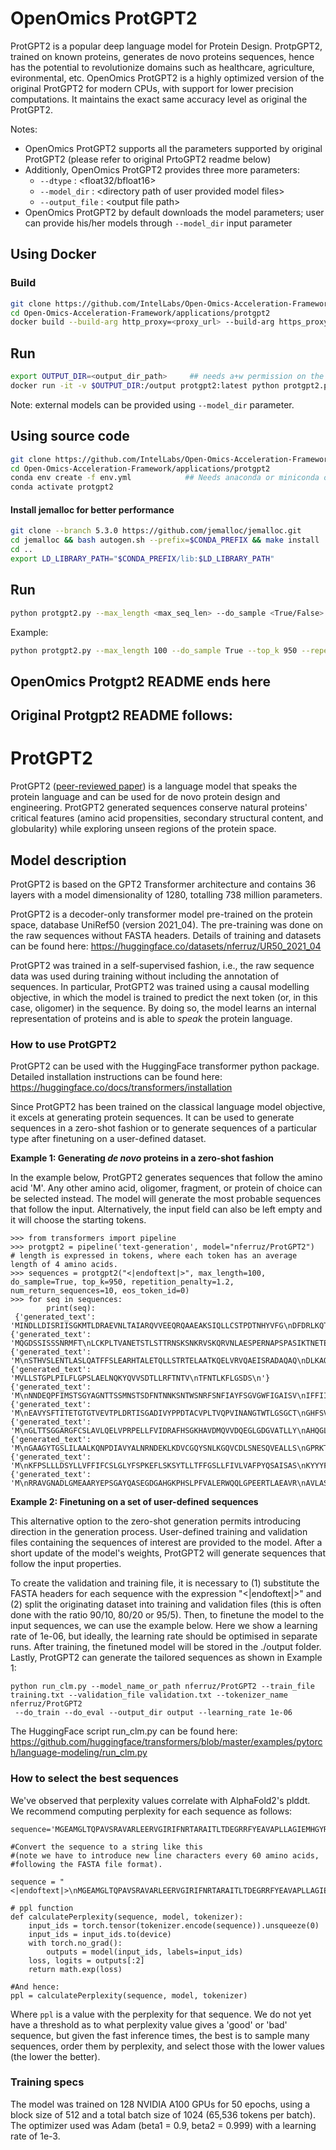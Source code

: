 # OpenOmics ProtGPT2
ProtGPT2 is a popular deep language model for Protein Design. ProtpGPT2, trained on known proteins, generates de novo proteins sequences, hence has the potential to revolutionize domains such as healthcare, agriculture, evironmental, etc. OpenOmics ProtGPT2 is a highly optimized version of the original ProtGPT2 for modern CPUs, with support for lower precision computations. It maintains the exact same accuracy level as original the ProtGPT2.    

Notes:  
- OpenOmics ProtGPT2 supports all the parameters supported by original ProtGPT2 (please refer to original PrtoGPT2 readme below)  
- Additionly, OpenOmics ProtGPT2 provides three more parameters:  
  - `--dtype` : <float32/bfloat16>   
  - `--model_dir` : \<directory path of user provided model files>  
  - `--output_file` : \<output file path>  
- OpenOmics ProtGPT2 by default downloads the model parameters; user can provide his/her models through `--model_dir` input parameter  


## Using Docker  
### Build  
```bash  
git clone https://github.com/IntelLabs/Open-Omics-Acceleration-Framework.git  
cd Open-Omics-Acceleration-Framework/applications/protgpt2  
docker build --build-arg http_proxy=<proxy_url> --build-arg https_proxy=<proxy_url> -t protgpt2 .  
```

## Run
```bash
export OUTPUT_DIR=<output_dir_path>     ## needs a+w permission on the dir  
docker run -it -v $OUTPUT_DIR:/output protgpt2:latest python protgpt2.py --max_length <max_seq_len> --do_sample <True/False> --top_k <value> --repetition_penalty <value> --num_return_sequences <num_output_seqs> --eos_token_id <0>  --dtype <float32/bfloat16> --iterations <num_iters> --output_file /output/<output_file_name>   
```
Note: external models can be provided using ```--model_dir``` parameter.  

## Using source code
```bash
git clone https://github.com/IntelLabs/Open-Omics-Acceleration-Framework.git
cd Open-Omics-Acceleration-Framework/applications/protgpt2
conda env create -f env.yml            ## Needs anaconda or miniconda or similar distributions for Python
conda activate protgpt2
```
#### Install jemalloc for better performance
```bash
git clone --branch 5.3.0 https://github.com/jemalloc/jemalloc.git
cd jemalloc && bash autogen.sh --prefix=$CONDA_PREFIX && make install
cd ..
export LD_LIBRARY_PATH="$CONDA_PREFIX/lib:$LD_LIBRARY_PATH"  
```

## Run  
```bash
python protgpt2.py --max_length <max_seq_len> --do_sample <True/False> --top_k <value> --repetition_penalty <value> --num_return_sequences <number_output_sequences> --eos_token_id 0  --dtype <float32/bfloat16> --iterations <num_iters> --output_file <output_seq_file>  
```

Example:   
```bash
python protgpt2.py --max_length 100 --do_sample True --top_k 950 --repetition_penalty 1.2 --num_return_sequences 10 --eos_token_id 0  --dtype float32 --iterations 5 --output_file protgpt2_output.txt   
```
## OpenOmics Protgpt2 README ends here

## Original Protgpt2 README follows:

# **ProtGPT2**

ProtGPT2 ([peer-reviewed paper](https://www.nature.com/articles/s41467-022-32007-7)) is a language model that speaks the protein language and can be used for de novo protein design and engineering. ProtGPT2 generated sequences conserve natural proteins' critical features (amino acid propensities, secondary structural content, and globularity) while exploring unseen regions of the protein space.



## **Model description**
ProtGPT2 is based on the GPT2 Transformer architecture and contains 36 layers with a model dimensionality of 1280, totalling 738 million parameters.

ProtGPT2 is a decoder-only transformer model pre-trained on the protein space, database UniRef50 (version 2021_04). The pre-training was done on the raw sequences without FASTA headers. Details of training and datasets can be found here: https://huggingface.co/datasets/nferruz/UR50_2021_04

ProtGPT2 was trained in a self-supervised fashion, i.e., the raw sequence data was used during training without including the annotation of sequences. In particular, ProtGPT2 was trained using a causal modelling objective, in which the model is trained to predict the next token (or, in this case, oligomer) in the sequence.
 By doing so, the model learns an internal representation of proteins and is able to <em>speak</em> the protein language.

### **How to use ProtGPT2**
ProtGPT2 can be used with the HuggingFace transformer python package. Detailed installation instructions can be found here: https://huggingface.co/docs/transformers/installation

Since ProtGPT2 has been trained on the classical language model objective, it excels at generating protein sequences. It can be used to generate sequences in a zero-shot fashion or to generate sequences of a particular type after finetuning on a user-defined dataset.

**Example 1: Generating _de novo_ proteins in a zero-shot fashion**

In the example below, ProtGPT2 generates sequences that follow the amino acid 'M'. Any other amino acid, oligomer, fragment, or protein of choice can be selected instead. The model will generate the most probable sequences that follow the input. Alternatively, the input field can also be left empty and it will choose the starting tokens.

```
>>> from transformers import pipeline
>>> protgpt2 = pipeline('text-generation', model="nferruz/ProtGPT2")
# length is expressed in tokens, where each token has an average length of 4 amino acids.
>>> sequences = protgpt2("<|endoftext|>", max_length=100, do_sample=True, top_k=950, repetition_penalty=1.2, num_return_sequences=10, eos_token_id=0)
>>> for seq in sequences:
        print(seq):
 {'generated_text': 'MINDLLDISRIISGKMTLDRAEVNLTAIARQVVEEQRQAAEAKSIQLLCSTPDTNHYVFG\nDFDRLKQTLWNLLSNAVKFTPSGGTVELELGYNAEGMEVYVKDSGIGIDPAFLPYVFDRF\nRQSDAADSRNYGGLGLGLAIVKHLLDLHEGNVSAQSEGFGKGATFTVLLPLKPLKRELAA\nVNRHTAVQQSAPLNDNLAGMKILIVEDRPDTNEMVSYILEEAGAIVETAESGAAALTSLK\nSYSPDLVLSDIGMPMMDGYEMIEYIREWKTTKGG'}
{'generated_text': 'MQGDSSISSSNRMFT\nLCKPLTVANETSTLSTTRNSKSNKRVSKQRVNLAESPERNAPSPASIKTNETEEFSTIKT\nTNNEVLGYEPNYVSYDFVPMEKCNLCNENCSIELASLNEETFVKKTICCHECRKKAIENA\nENNNTKGSAVSNNSVTSSSGRKKIIVSGSQILRNLDSLTSSKSNISTLLNPNHLAKLAKN\nGNLSSLSSLQSSASSISKSSSTSSTPTTSPKVSSPTNSPSSSPINSPTP'}
{'generated_text': 'M\nSTHVSLENTLASLQATFFSLEARHTALETQLLSTRTELAATKQELVRVQAEISRADAQAQ\nDLKAQILTLKEKADQAEVEAAAATQRAEESQAALEAQTAELAQLRLEKQAPQHVAEEGDP\nQPAAPTTQAQSPVTSAAAAASSAASAEPSKPELTFPAYTKRKPPTITHAPKAPTKVALNP\nSTLSTSGSGGGAKADPTPTTPVPSSSAGLIPKALRLPPPVTPAASGAKPAPSARSKLRGP\nDAPLSPSTQS'}
{'generated_text': 'MVLLSTGPLPILFLGPSLAELNQKYQVVSDTLLRFTNTV\nTFNTLKFLGSDS\n'}
{'generated_text': 'M\nNNDEQPFIMSTSGYAGNTTSSMNSTSDFNTNNKSNTWSNRFSNFIAYFSGVGWFIGAISV\nIFFIIYVIVFLSRKTKPSGQKQYSRTERNNRDVDSIKRANYYG\n'}
{'generated_text': 'M\nEAVYSFTITETGTGTVEVTPLDRTISGADIVYPPDTACVPLTVQPVINANGTWTLGSGCT\nGHFSVDTTGHVNCLTGGFGAAGVHTVIYTVETPYSGNSFAVIDVNVTEPSGPGDGGNGNG\nDRGDGPDNGGGNNPGPDPDPSTPPPPGDCSSPLPVVCSDRDCADFDTQAQVQIYLDRYGG\nTCDLDGNHDGTPCENLPNNSGGQSSDSGNGGGNPGTGSTHQVVTGDCLWNIASRNNGQGG\nQAWPALLAANNESITNP'}
{'generated_text': 'M\nGLTTSGGARGFCSLAVLQELVPRPELLFVIDRAFHSGKHAVDMQVVDQEGLGDGVATLLY\nAHQGLYTCLLQAEARLLGREWAAVPALEPNFMESPLIALPRQLLEGLEQNILSAYGSEWS\nQDVAEPQGDTPAALLATALGLHEPQQVAQRRRQLFEAAEAALQAIRASA\n'}
{'generated_text': 'M\nGAAGYTGSLILAALKQNPDIAVYALNRNDEKLKDVCGQYSNLKGQVCDLSNESQVEALLS\nGPRKTVVNLVGPYSFYGSRVLNACIEANCHYIDLTGEVYWIPQMIKQYHHKAVQSGARIV\nPAVGFDSTPAELGSFFAYQQCREKLKKAHLKIKAYTGQSGGASGGTILTMIQHGIENGKI\nLREIRSMANPREPQSDFKHYKEKTFQDGSASFWGVPFVMKGINTPVVQRSASLLKKLYQP\nFDYKQCFSFSTLLNSLFSYIFNAI'}
{'generated_text': 'M\nKFPSLLLDSYLLVFFIFCSLGLYFSPKEFLSKSYTLLTFFGSLLFIVLVAFPYQSAISAS\nKYYYFPFPIQFFDIGLAENKSNFVTSTTILIFCFILFKRQKYISLLLLTVVLIPIISKGN\nYLFIILILNLAVYFFLFKKLYKKGFCISLFLVFSCIFIFIVSKIMYSSGIEGIYKELIFT\nGDNDGRFLIIKSFLEYWKDNLFFGLGPSSVNLFSGAVSGSFHNTYFFIFFQSGILGAFIF\nLLPFVYFFISFFKDNSSFMKLF'}
{'generated_text': 'M\nRRAVGNADLGMEAARYEPSGAYQASEGDGAHGKPHSLPFVALERWQQLGPEERTLAEAVR\nAVLASGQYLLGEAVRRFETAVAAWLGVPFALGVASGTAALTLALRAYGVGPGDEVIVPAI\nTFIATSNAITAAGARPVLVDIDPSTWNMSVASLAARLTPKTKAILAVHLWGQPVDMHPLL\nDIAAQANLAVIEDCAQALGASIAGTKVGTFGDAAAFSFYPTKNMTTGEGGMLVTNARDLA\nQAARMLRSHGQDPPTAYMHSQVGFN'}
```

**Example 2: Finetuning on a set of user-defined sequences**

This alternative option to the zero-shot generation permits introducing direction in the generation process. User-defined training and validation files containing the sequences of interest are provided to the model. After a short update of the model's weights, ProtGPT2 will generate sequences that follow the input properties.

To create the validation and training file, it is necessary to (1) substitute the FASTA headers for each sequence with the expression "<|endoftext|>" and (2) split the originating dataset into training and validation files (this is often done with the ratio 90/10, 80/20 or 95/5). Then, to finetune the model to the input sequences, we can use the example below. Here we show a learning rate of 1e-06, but ideally, the learning rate should be optimised in separate runs. After training, the finetuned model will be stored in the ./output folder. Lastly, ProtGPT2 can generate the tailored sequences as shown in Example 1:

```
python run_clm.py --model_name_or_path nferruz/ProtGPT2 --train_file training.txt --validation_file validation.txt --tokenizer_name nferruz/ProtGPT2
 --do_train --do_eval --output_dir output --learning_rate 1e-06

```
The HuggingFace script run_clm.py can be found here: https://github.com/huggingface/transformers/blob/master/examples/pytorch/language-modeling/run_clm.py

### **How to select the best sequences**
We've observed that perplexity values correlate with AlphaFold2's plddt.
We recommend computing perplexity for each sequence as follows:

```
sequence='MGEAMGLTQPAVSRAVARLEERVGIRIFNRTARAITLTDEGRRFYEAVAPLLAGIEMHGYR\nVNVEGVAQLLELYARDILAEGRLVQLLPEWAD'

#Convert the sequence to a string like this
#(note we have to introduce new line characters every 60 amino acids,
#following the FASTA file format).

sequence = "<|endoftext|>\nMGEAMGLTQPAVSRAVARLEERVGIRIFNRTARAITLTDEGRRFYEAVAPLLAGIEMHGY\nRVNVEGVAQLLELYARDILAEGRLVQLLPEWAD\n<|endoftext|>"

# ppl function
def calculatePerplexity(sequence, model, tokenizer):
    input_ids = torch.tensor(tokenizer.encode(sequence)).unsqueeze(0)
    input_ids = input_ids.to(device)
    with torch.no_grad():
        outputs = model(input_ids, labels=input_ids)
    loss, logits = outputs[:2]
    return math.exp(loss)

#And hence:
ppl = calculatePerplexity(sequence, model, tokenizer)

```

Where `ppl` is a value with the perplexity for that sequence.
We do not yet have a threshold as to what perplexity value gives a 'good' or 'bad' sequence, but given the fast inference times, the best is to sample many sequences, order them by perplexity, and select those with the lower values (the lower the better).


### **Training specs**
The model was trained on 128 NVIDIA A100 GPUs for 50 epochs, using a block size of 512 and a total batch size of 1024 (65,536 tokens per batch). The optimizer used was Adam (beta1 = 0.9, beta2 = 0.999) with a learning rate of 1e-3.
